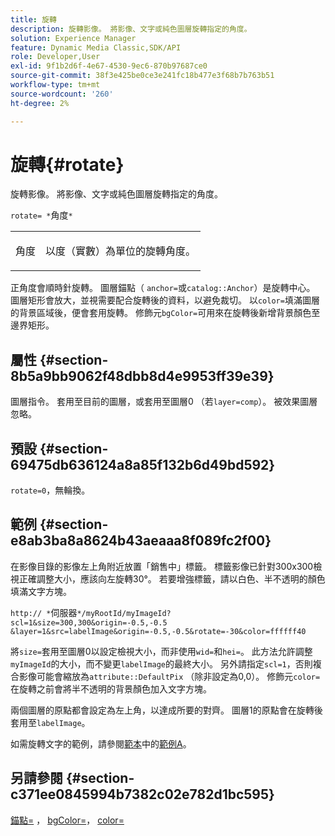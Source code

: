 ```yaml
---
title: 旋轉
description: 旋轉影像。 將影像、文字或純色圖層旋轉指定的角度。
solution: Experience Manager
feature: Dynamic Media Classic,SDK/API
role: Developer,User
exl-id: 9f1b2d6f-4e67-4530-9ec6-870b97687ce0
source-git-commit: 38f3e425be0ce3e241fc18b477e3f68b7b763b51
workflow-type: tm+mt
source-wordcount: '260'
ht-degree: 2%

---
```


# 旋轉{#rotate}

旋轉影像。 將影像、文字或純色圖層旋轉指定的角度。

`rotate= *`角度`*`

<table id="simpletable_5531ED4C2099411DB404657E12B05314"> 
 <tr class="strow"> 
  <td class="stentry"> <p><span class="varname">角度</span> </p> </td> 
  <td class="stentry"> <p>以度（實數）為單位的旋轉角度。 </p></td> 
 </tr> 
</table>

正角度會順時針旋轉。 圖層錨點（ `anchor=`或`catalog::Anchor`）是旋轉中心。 圖層矩形會放大，並視需要配合旋轉後的資料，以避免裁切。 以`color=`填滿圖層的背景區域後，便會套用旋轉。 修飾元`bgColor=`可用來在旋轉後新增背景顏色至邊界矩形。

## 屬性 {#section-8b5a9bb9062f48dbb8d4e9953ff39e39}

圖層指令。 套用至目前的圖層，或套用至圖層0 （若`layer=comp`）。 被效果圖層忽略。

## 預設 {#section-69475db636124a8a85f132b6d49bd592}

`rotate=0`，無輪換。

## 範例 {#section-e8ab3ba8a8624b43aeaaa8f089fc2f00}

在影像目錄的影像左上角附近放置「銷售中」標籤。 標籤影像已針對300x300檢視正確調整大小，應該向左旋轉30°。 若要增強標籤，請以白色、半不透明的顏色填滿文字方塊。

`http:// *`伺服器`*/myRootId/myImageId?scl=1&size=300,300&origin=-0.5,-0.5 &layer=1&src=labelImage&origin=-0.5,-0.5&rotate=-30&color=ffffff40`

將`size=`套用至圖層0以設定檢視大小，而非使用`wid=`和`hei=`。 此方法允許調整`myImageId`的大小，而不變更`labelImage`的最終大小。 另外請指定`scl=1`，否則複合影像可能會縮放為`attribute::DefaultPix` （除非設定為0,0）。 修飾元`color=`在旋轉之前會將半不透明的背景顏色加入文字方塊。

兩個圖層的原點都會設定為左上角，以達成所要的對齊。 圖層1的原點會在旋轉後套用至`labelImage`。

如需旋轉文字的範例，請參閱[範本](../../../../../is-api/http-ref/image-serving-api-ref/c-http-protocol-reference/c-templates/r-example-a.md#reference-c78ea82e8a1646738e764fa6685dfbac)中的[範例A](../../../../../is-api/http-ref/image-serving-api-ref/c-http-protocol-reference/c-templates/c-templates.md#concept-3cd2d2adae0e41b2979b9640244d4d3e)。

## 另請參閱 {#section-c371ee0845994b7382c02e782d1bc595}

[錨點=](../../../../../is-api/http-ref/image-serving-api-ref/c-http-protocol-reference/c-command-reference/r-anchor.md#reference-6661e548ab284b82828d8d94c8ddeb7c) ， [bgColor=](../../../../../is-api/http-ref/image-serving-api-ref/c-http-protocol-reference/c-command-reference/r-bgcolor.md#reference-441371ba4ef54fe781887c5ae448f6ab)， [color=](/help/aem-is-ir-api/is-api/http-ref/image-serving-api-ref/c-http-protocol-reference/c-data-types/r-is-http-color.md)
